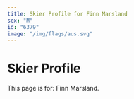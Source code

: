 ```yaml
---
title: Skier Profile for Finn Marsland
sex: "M"
id: "6379"
image: "/img/flags/aus.svg" 
---
```


# Skier Profile

This page is for: Finn Marsland.
    